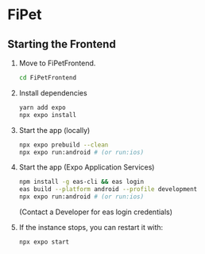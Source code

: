 # FiPet

## Starting the Frontend

1. Move to FiPetFrontend.

    ```bash
    cd FiPetFrontend
    ```

2. Install dependencies

   ```bash
   yarn add expo
   npx expo install
   ```

3. Start the app (locally)

   ```bash
   npx expo prebuild --clean
   npx expo run:android # (or run:ios)
   ```

4. Start the app (Expo Application Services)

   ```bash
   npm install -g eas-cli && eas login
   eas build --platform android --profile development
   npx expo run:android # (or run:ios)
   ```
   (Contact a Developer for eas login credentials)

5. If the instance stops, you can restart it with:

    ```bash
    npx expo start
    ```





